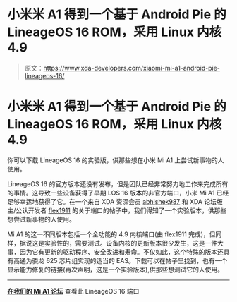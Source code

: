 # 小米米 A1 得到一个基于 Android Pie 的 LineageOS 16 ROM，采用 Linux 内核 4.9

> 原文：<https://www.xda-developers.com/xiaomi-mi-a1-android-pie-lineageos-16/>

# 小米米 A1 得到一个基于 Android Pie 的 LineageOS 16 ROM，采用 Linux 内核 4.9

你可以下载 LineageOS 16 的实验版，供那些想在小米 Mi A1 上尝试新事物的人使用。

LineageOS 16 的官方版本还没有发布，但是团队已经非常努力地工作来完成所有的事情。这导致一些设备获得了早期 LOS 16 版本的非官方端口，小米 Mi A1 已经足够幸运地获得了它。在一个来自 XDA 资深会员 [abhishek987](https://forum.xda-developers.com/member.php?u=6070905) 和 XDA 论坛版主/公认开发者 [flex1911](https://forum.xda-developers.com/member.php?u=5120185) 的关于端口的帖子中，我们得知了一个实验版本，供那些想尝试新事物的人使用。

Mi A1 的这一不同版本包括一个全功能的 4.9 内核端口(由 flex1911 完成)，但同样，据说这是实验性的，需要测试。设备内核的更新版本很少发生，这是一件大事，因为它有更新的驱动程序、安全改进和寿命。不仅如此，这个特殊的版本还具有高通为骁龙 625 芯片组实现的适当的 EAS。下载可以在帖子里找到，也有一个显示能力修复的链接(再次声明，这是一个实验版本),供那些想测试它的人使用。

* * *

[**在我们的 Mi A1 论坛**](https://forum.xda-developers.com/mi-a1/development/rom-lineage-16-0-t3831780/post78089025) 查看此 LineageOS 16 端口